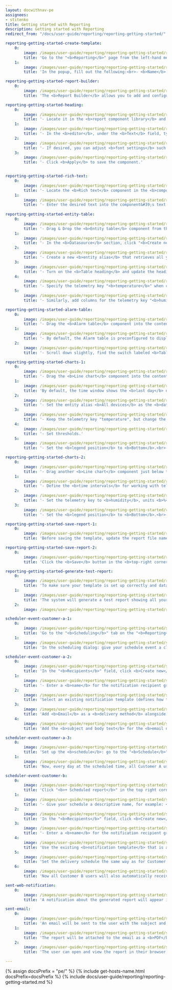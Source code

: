 ```yaml
---
layout: docwithnav-pe
assignees:
- stitenko
title: Getting started with Reporting
description: Getting started with Reporting
redirect_from: "/docs/user-guide/reporting/reporting-getting-started/"

reporting-getting-started-create-template:
    0:
        image: /images/user-guide/reporting/reporting-getting-started/reporting-getting-started-create-template-1-pe.png
        title: 'Go to the "<b>Reporting</b>" page from the left-hand menu — you&#39;ll land on the "<b>Templates</b>" tab by default. Click the "<b>+ Add report template</b>" button in the top-right corner and select "<b>Create new report template</b>".'
    1:
        image: /images/user-guide/reporting/reporting-getting-started/reporting-getting-started-create-template-2-pe.png
        title: 'In the popup, fill out the following:<br>- <b>Name</b> it "<b>Daily Device Alarm Report</b>".<br>- Choose <b>PDF</b> report <b>format</b>.<br>- Choose <b>Report</b> as the <b>template type</b>.<br>- Click "<b>Add</b>" to create the report template and open the <b>Report Builder</b> interface.'

reporting-getting-started-report-builder:
    0:
        image: /images/user-guide/reporting/reporting-getting-started/reporting-getting-started-report-builder-1-pe.png
        title: 'The <b>Report Builder</b> allows you to add and configure components that define the structure and visual layout of your report. Components are added by dragging them from the components library into the content area.'

reporting-getting-started-heading:
    0:
        image: /images/user-guide/reporting/reporting-getting-started/reporting-getting-started-heading-1-pe.png
        title: '- Locate it in the <b>report component library</b> and drag it into the <b>header content area</b> of your report.'
    1:
        image: /images/user-guide/reporting/reporting-getting-started/reporting-getting-started-heading-2-pe.png
        title: '- In the <b>editor</b>, under the <b>Text</b> field, type the title you want for the heading.'
    2:
        image: /images/user-guide/reporting/reporting-getting-started/reporting-getting-started-heading-3-pe.png
        title: '- If desired, you can adjust <b>font settings</b> such as size, style, or alignment to make your title stand out.'
    3:
        image: /images/user-guide/reporting/reporting-getting-started/reporting-getting-started-heading-4-pe.png
        title: '- Click <b>Apply</b> to save the component.'


reporting-getting-started-rich-text:
    0:
        image: /images/user-guide/reporting/reporting-getting-started/reporting-getting-started-rich-text-1-pe.png
        title: '- Locate the <b>Rich text</b> component in the <b>component library</b> and drag it into the <b>content area</b>.'
    1:
        image: /images/user-guide/reporting/reporting-getting-started/reporting-getting-started-rich-text-2-pe.png
        title: '- Enter the desired text into the component&#39;s text field.<br>- Click <b>Apply</b> to save the component.'
    
reporting-getting-started-entity-table:
    0:
        image: /images/user-guide/reporting/reporting-getting-started/reporting-getting-started-entity-table-1-pe.png
        title: '- Drag & Drop the <b>Entity table</b> component from the <b>component library</b> into the <b>content area</b>.'
    1:
        image: /images/user-guide/reporting/reporting-getting-started/reporting-getting-started-entity-table-2-pe.png
        title: '- In the <b>Datasource</b> section, click "<b>Create new</b>" entity alias button.'
    2:
        image: /images/user-guide/reporting/reporting-getting-started/reporting-getting-started-entity-table-3-pe.png
        title: '- Create a new <b>entity alias</b> that retrieves all your entities of type <b>Device</b>.'
    3:
        image: /images/user-guide/reporting/reporting-getting-started/reporting-getting-started-entity-table-4-pe.png
        title: '- Turn on the <b>Table heading</b> and update the heading text.<br>- In the "<b>Columns</b>" section click "<b>Add column</b>".'
    4:
        image: /images/user-guide/reporting/reporting-getting-started/reporting-getting-started-entity-table-5-pe.png
        title: '- Specify the telemetry key "<b>temperature</b>" when configuring a new table column.'
    5:
        image: /images/user-guide/reporting/reporting-getting-started/reporting-getting-started-entity-table-6-pe.png
        title: '- Similarly, add columns for the telemetry key "<b>humidity</b>" and the attribute "<b>active</b>", which will display the device status.<br>- In the <b>column settings</b>, set <b>center alignment</b> for the cells of each key.<br>- Click <b>Apply</b> to save component.'

reporting-getting-started-alarm-table:
    0:
        image: /images/user-guide/reporting/reporting-getting-started/reporting-getting-started-alarm-table-1-pe.png
        title: '- Drag the <b>Alarm table</b> component into the content area of your report.'
    1:
        image: /images/user-guide/reporting/reporting-getting-started/reporting-getting-started-alarm-table-2-pe.png
        title: '- By default, the Alarm table is preconfigured to display alarms from the <b>last 24 hours</b>.<br>- Set the entity alias <b>All devices</b> as the <b>alarm source</b>.<br>- In the <b>Filters</b> section, check the box to display only currently active alarms.'
    2:
        image: /images/user-guide/reporting/reporting-getting-started/reporting-getting-started-alarm-table-3-pe.png
        title: '- Scroll down slightly, find the switch labeled <b>Table heading</b>, and toggle it on. Type your desired heading.<br>Adjust the <b>horizontal alignment</b> and reduce the <b>font size</b> if desired.<br>- <b>Save</b> the component.'

reporting-getting-started-charts-1:
    0:
        image: /images/user-guide/reporting/reporting-getting-started/reporting-getting-started-charts-1-pe.png
        title: '- Drag the <b>Line chart</b> component into the content area of your report.'
    1:
        image: /images/user-guide/reporting/reporting-getting-started/reporting-getting-started-charts-2-pe.png
        title: 'By default, the time window shows the <b>last day</b> of data, aggregated by <b>1 hour</b>.'
    2:
        image: /images/user-guide/reporting/reporting-getting-started/reporting-getting-started-charts-3-pe.png
        title: '- Set the entity alias <b>All devices</b> as the <b>datasource</b>.'
    3:
        image: /images/user-guide/reporting/reporting-getting-started/reporting-getting-started-charts-4-pe.png
        title: '- Keep the telemetry key "temperature", but change the label to <b>${entityName} temperature</b>.<br>- Configure the Y axes.'
    4:
        image: /images/user-guide/reporting/reporting-getting-started/reporting-getting-started-charts-5-pe.png
        title: '- Set thresholds.'
    5:
        image: /images/user-guide/reporting/reporting-getting-started/reporting-getting-started-charts-6-pe.png
        title: '- Set the <b>legend position</b> to <b>Bottom</b>.<br>- <b>Save</b> the component.'

reporting-getting-started-charts-2:
    0:
        image: /images/user-guide/reporting/reporting-getting-started/reporting-getting-started-charts-7-pe.png
        title: '- Drag another <b>Line chart</b> component just below the first one.'
    1:
        image: /images/user-guide/reporting/reporting-getting-started/reporting-getting-started-charts-8-pe.png
        title: '- Define the <b>time intervals</b> for working with telemetry data.<br>- Specify the entity alias <b>All devices</b> as the <b>datasource</b>.'
    2:
        image: /images/user-guide/reporting/reporting-getting-started/reporting-getting-started-charts-9-pe.png
        title: '- Set the telemetry key to <b>humidity</b>, units <b>%</b>, and change the <b>label</b> to <b>${entityName} humidity</b><br>- Configure the Y axes.'
    3:
        image: /images/user-guide/reporting/reporting-getting-started/reporting-getting-started-charts-10-pe.png
        title: '- Set the <b>legend position</b> to <b>Bottom</b>.<br>- <b>Save</b> the component.'

reporting-getting-started-save-report-1:
    0:
        image: /images/user-guide/reporting/reporting-getting-started/reporting-getting-started-save-report-1-pe.png
        title: 'Before saving the template, update the report file name so that exported files are easy to identify.'

reporting-getting-started-save-report-2:
    0:
        image: /images/user-guide/reporting/reporting-getting-started/reporting-getting-started-save-report-2-pe.png
        title: 'Click the <b>Save</b> button in the <b>top-right corner</b> of the report builder interface to save your template configuration.'

reporting-getting-started-generate-test-report:
    0:
        image: /images/user-guide/reporting/reporting-getting-started/reporting-getting-started-generate-test-report-1-pe.png
        title: 'To make sure your template is set up correctly and data displays as expected, click "<b>Generate test report</b>" (located next to the "Save" button).'
    1:
        image: /images/user-guide/reporting/reporting-getting-started/reporting-getting-started-generate-test-report-2-pe.png
        title: 'The system will generate a test report showing all your devices along with their alarms.'
    2:
        image: /images/user-guide/reporting/reporting-getting-started/reporting-getting-started-generate-test-report-3-pe.png

scheduler-event-customer-a-1:
    0:
        image: /images/user-guide/reporting/reporting-getting-started/scheduler-event-customer-a-1-pe.png
        title: 'Go to the "<b>Scheduling</b>" tab on the "<b>Reporting</b>" page and click the "<b>+ Scheduled report</b>" button in the top-right corner.'
    1:
        image: /images/user-guide/reporting/reporting-getting-started/scheduler-event-customer-a-2-pe.png
        title: 'In the scheduling dialog: give your schedule event a clear title, e.g., <b>Daily Devices Alarm Report for Customer A</b><br>. – Select the previously created <b>Daily Devices Alarm Report</b> template.<br> – Specify the user account on whose behalf the report will be generated: <b>janesmith@thingsboard.io</b> (Jane Smith — Customer A administrator).'

scheduler-event-customer-a-2:
    0:
        image: /images/user-guide/reporting/reporting-getting-started/scheduler-event-customer-a-3-pe.png
        title: 'In the "<b>Recipients</b>" field, click <b>Create new</b> to create a new recipient group.'
    1:
        image: /images/user-guide/reporting/reporting-getting-started/scheduler-event-customer-a-4-pe.png
        title: '- Enter a <b>name</b> for the notification recipient group.<br>- Select <b>Customer users</b> filter. <br>- Set <b>Customer</b> to <b>Customer A</b>.<br>- Click "<b>Add</b>".'
    2:
        image: /images/user-guide/reporting/reporting-getting-started/scheduler-event-customer-a-5-pe.png
        title: 'Select an existing notification template (defines how the report will be delivered) and edit it.'
    3:
        image: /images/user-guide/reporting/reporting-getting-started/scheduler-event-customer-a-6-pe.png
        title: 'Add <b>Email</b> as a <b>delivery method</b> alongside <b>Web</b>. Click "<b>Next</b>".'
    4:
        image: /images/user-guide/reporting/reporting-getting-started/scheduler-event-customer-a-7-pe.png
        title: 'Add the <b>subject and body text</b> for the <b>email notification</b> to which the <b>PDF report</b> will be attached. Click "<b>Save</b>".'

scheduler-event-customer-a-3:
    0:
        image: /images/user-guide/reporting/reporting-getting-started/scheduler-event-customer-a-8-pe.png
        title: 'Set up the <b>schedule</b>: go to the "<b>Schedule</b>" tab, set the start date and time for the first run, enable the "<b>Repeat</b>" option, select Daily as the interval, and put the schedule&#39;s end date. Finally, click "<b>Create</b>" to save the scheduler event.'
    1:
        image: /images/user-guide/reporting/reporting-getting-started/scheduler-event-customer-a-9-pe.png
        title: 'Now, every day at the scheduled time, all Customer A users will automatically receive a report with the latest information about their device alarms.'

scheduler-event-customer-b:
    0:
        image: /images/user-guide/reporting/reporting-getting-started/scheduler-event-customer-b-1-pe.png
        title: 'Click "<b>+ Scheduled report</b>" in the top right corner of the "<b>Template</b>" page to create a new scheduler event.'
    1:
        image: /images/user-guide/reporting/reporting-getting-started/scheduler-event-customer-b-2-pe.png
        title: '- Give your schedule a descriptive name, for example: <b>Daily Device Alarm Report for Customer B</b>.<br>- Select the same template used for Customer A — <b>Daily Device Alarm Report</b>.<br>- Set the user account to <b>emmajohnson@thingsboard.io</b> (Emma Johnson – Customer B Administrator). The report will be generated on behalf of this user, containing only the data accessible to Customer B.'
    2:
        image: /images/user-guide/reporting/reporting-getting-started/scheduler-event-customer-b-3-pe.png
        title: 'In the "<b>Recipients</b>" field, click <b>Create new</b> to create a new recipient group.'
    3:
        image: /images/user-guide/reporting/reporting-getting-started/scheduler-event-customer-b-4-pe.png
        title: '- Enter a <b>name</b> for the notification recipient group.<br>- Select <b>Customer users</b> filter. <br>- Set <b>Customer</b> to <b>Customer B</b>.<br>- Click "<b>Add</b>".'
    4:
        image: /images/user-guide/reporting/reporting-getting-started/scheduler-event-customer-b-5-pe.png
        title: 'Use the existing <b>notification template</b> that is already configured to send messages via <b>Email</b> and <b>Web</b>.'
    5:
        image: /images/user-guide/reporting/reporting-getting-started/scheduler-event-customer-b-6-pe.png
        title: 'Set the delivery schedule the same way as for Customer A:<br> - Specify the date and time of the first run.<br>- Enable the "<b>Repeat</b>" option, select <br>Daily</b> as the interval, and put the schedule&#39;s end date.<br> - Finally, click "<b>Create</b>" to save the scheduler event.'
    6:
        image: /images/user-guide/reporting/reporting-getting-started/scheduler-event-customer-b-7-pe.png
        title: 'Now all Customer B users will also automatically receive a daily report at the scheduled time with the most up-to-date information on their device alarms.'

sent-web-notification:
    0:
        image: /images/user-guide/reporting/reporting-getting-started/sent-web-notification-1-pe.png
        title: 'A notification about the generated report will appear in the ThingsBoard Web UI.'

sent-email:
    0:
        image: /images/user-guide/reporting/reporting-getting-started/sent-email-1-pe.png
        title: 'An email will be sent to the user with the subject and message you configured in the notification template.'
    1:
        image: /images/user-guide/reporting/reporting-getting-started/sent-email-2-pe.png
        title: 'The report will be attached to the email as a <b>PDF</b> file.'
    2:
        image: /images/user-guide/reporting/reporting-getting-started/sent-email-3-pe.png
        title: 'The user can open and view the report in their browser or download it.'

---
```


{% assign docsPrefix = "pe/" %}
{% include get-hosts-name.html docsPrefix=docsPrefix %}
{% include docs/user-guide/reporting/reporting-getting-started.md %}